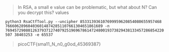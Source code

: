 > In RSA, a small e value can be problematic, but what about N? Can you decrypt this? values

`python3 RsaCtfTool.py --uncipher 853313936107699959620854080655957468
7666062896040360148742851107661304651861689 -n 7694572908012637937127407925196967861472480019373829438133457286854220507
38403253 -e 65537`

> picoCTF{sma11_N_n0_g0od_45369387}